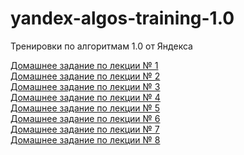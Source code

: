 # yandex-algos-training-1.0

Тренировки по алгоритмам 1.0 от Яндекса

<a href="https://contest.yandex.ru/contest/27393/enter/" data-smooth-scroll="true">Домашнее задание по лекции № 1</a>  
<a href="https://contest.yandex.ru/contest/27472/enter/" data-smooth-scroll="true">Домашнее задание по лекции № 2</a>  
<a href="https://contest.yandex.ru/contest/27663/enter/" data-smooth-scroll="true">Домашнее задание по лекции № 3</a>  
<a href="https://contest.yandex.ru/contest/27665/enter/" data-smooth-scroll="true">Домашнее задание по лекции № 4</a>  
<a href="https://contest.yandex.ru/contest/27794/enter/" data-smooth-scroll="true">Домашнее задание по лекции № 5</a>  
<a href="https://contest.yandex.ru/contest/27844/enter/" data-smooth-scroll="true">Домашнее задание по лекции № 6</a>  
<a href="https://contest.yandex.ru/contest/27883/enter/" data-smooth-scroll="true">Домашнее задание по лекции № 7</a>  
<a href="https://contest.yandex.ru/contest/28069/enter/" data-smooth-scroll="true">Домашнее задание по лекции № 8</a>  